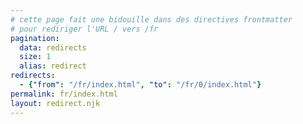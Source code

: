 ```yaml
--- 
# cette page fait une bidouille dans des directives frontmatter 
# pour rediriger l'URL / vers /fr
pagination:
  data: redirects
  size: 1
  alias: redirect
redirects:
  - {"from": "/fr/index.html", "to": "/fr/0/index.html"}
permalink: fr/index.html
layout: redirect.njk
---
```

